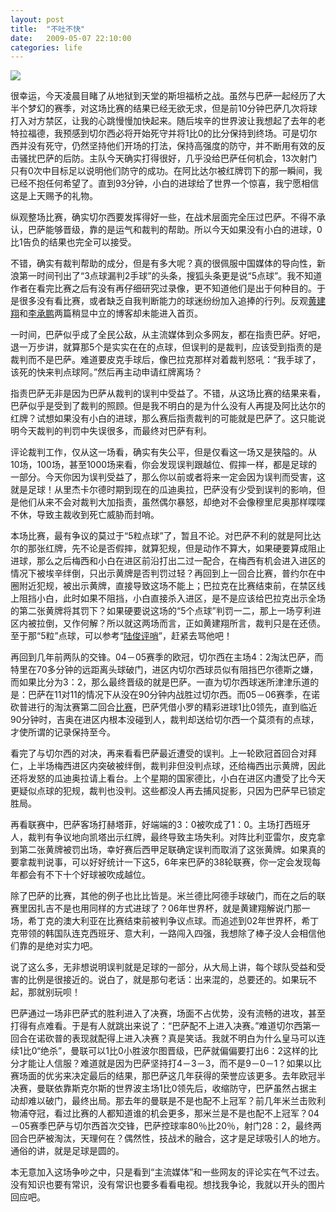 ```yaml
---
layout: post
title:  "不吐不快"
date:   2009-05-07 22:10:00
categories: life
---
```


![](https://lh4.googleusercontent.com/-qhVt-VsGes8/SgMK_6X1nbI/AAAAAAAAArc/1cGc_Y_ZxcY/s286/pacman.jpg)

很幸运，今天凌晨目睹了从地狱到天堂的斯坦福桥之战。虽然与巴萨一起经历了大半个梦幻的赛季，对这场比赛的结果已经无欲无求，但是前10分钟巴萨几次将球打入对方禁区，让我的心跳慢慢加快起来。随后埃辛的世界波让我想起了去年的老特拉福德，我预感到切尔西必将开始死守并将1比0的比分保持到终场。可是切尔西并没有死守，仍然坚持他们开场的打法，保持高强度的防守，并不断用有效的反击骚扰巴萨的后防。主队今天确实打得很好，几乎没给巴萨任何机会，13次射门只有0次中目标足以说明他们防守的成功。在阿比达尔被红牌罚下的那一瞬间，我已经不抱任何希望了。直到93分钟，小白的进球给了世界一个惊喜，我宁愿相信这是上天赐予的礼物。

纵观整场比赛，确实切尔西要发挥得好一些，在战术层面完全压过巴萨。不得不承认，巴萨能够晋级，靠的是运气和裁判的帮助。所以今天如果没有小白的进球，0比1告负的结果也完全可以接受。

不错，确实有裁判帮助的成分，但是有多大呢？真的很佩服中国媒体的导向性，新浪第一时间刊出了“3点球漏判2手球”的头条，搜狐头条更是说“5点球”。我不知道作者在看完比赛之后有没有再仔细研究过录像，更不知道他们是出于何种目的。于是很多没有看比赛，或者缺乏自我判断能力的球迷纷纷加入追捧的行列。反观[黄建翔](http://blog.sina.com.cn/s/blog_5137be260100d7l7.html?tj=1)和[李承鹏](http://blog.sina.com.cn/s/blog_46e7ba410100ctyb.html)两篇稍显中立的博客却未能进入首页。

一时间，巴萨似乎成了全民公敌，从主流媒体到众多网友，都在指责巴萨。好吧，退一万步讲，就算那5个是实实在在的点球，但误判的是裁判，应该受到指责的是裁判而不是巴萨。难道要皮克手球后，像巴拉克那样对着裁判怒吼：“我手球了，该死的快来判点球阿。”然后再主动申请红牌离场？

指责巴萨无非是因为巴萨从裁判的误判中受益了。不错，从这场比赛的结果来看，巴萨似乎是受到了裁判的照顾。但是我不明白的是为什么没有人再提及阿比达尔的红牌？试想如果没有小白的进球，那么赛后指责裁判的可能就是巴萨了。这只能说明今天裁判的判罚中失误很多，而最终对巴萨有利。

评论裁判工作，仅从这一场看，确实有失公平，但是仅看这一场又是狭隘的。从10场，100场，甚至1000场来看，你会发现误判跟越位、假摔一样，都是足球的一部分。今天你因为误判受益了，那么你以前或者将来一定会因为误判而受害，这就是足球！从里杰卡尔德时期到现在的瓜迪奥拉，巴萨没有少受到误判的影响，但是他们从来不会对裁判大加指责，虽然偶尔暴怒，却绝对不会像穆里尼奥那样喋喋不休，导致主裁收到死亡威胁而封哨。

本场比赛，最有争议的莫过于“5粒点球”了，暂且不论。对巴萨不利的就是阿比达尔的那张红牌，先不论是否假摔，就算犯规，但是动作不算大，如果硬要算成阻止进球，那么之后梅西和小白在进区前沿打出二过一配合，在梅西有机会进入进区的情况下被埃辛绊倒，只出示黄牌是否判罚过轻？再回到上一回合比赛，普约尔在中圈附近犯规，被出示黄牌，直接导致这场不能上；巴拉克在比赛结束前，在禁区线上阻挡小白，此时如果不阻挡，小白直接杀入进区，是不是应该给巴拉克出示全场的第二张黄牌将其罚下？如果硬要说这场的“5个点球”判罚一二，那上一场亨利进区内被拉倒，又作何解？所以就这两场而言，正如黄建翔所言，裁判只是在还债。至于那“5粒”点球，可以参考“[陆俊评哨](http://sports.sina.com.cn/g/2009-05-07/15554367287.shtml)”，赶紧去骂他吧！

再回到几年前两队的交锋。04－05赛季的欧冠，切尔西在主场4：2淘汰巴萨，而特里在70多分钟的远距离头球破门，进区内切尔西球员似有阻挡巴尔德斯之嫌，而如果比分为3：2，那么最终晋级的就是巴萨。一直为切尔西球迷所津津乐道的是：巴萨在11对11的情况下从没在90分钟内战胜过切尔西。而05－06赛季，在诺砍普进行的淘汰赛第二回合[比赛](http://www.tudou.com/programs/view/OPdDAaJESdo/)，巴萨凭借小罗的精彩进球1比0领先，直到临近90分钟时，吉奥在进区内根本没碰到人，裁判却送给切尔西一个莫须有的点球，才使所谓的记录保持至今。

看完了与切尔西的对决，再来看看巴萨最近遭受的误判。上一轮欧冠首回合对拜仁，上半场梅西进区内突破被绊倒，裁判非但没判点球，还给梅西出示黄牌，因此还将发怒的瓜迪奥拉请上看台。上个星期的国家德比，小白在进区内遭受了比今天更疑似点球的犯规，裁判也没判。这些都没人再去捕风捉影，只因为巴萨早已锁定胜局。

再看联赛中，巴萨客场打赫塔菲，好端端的3：0被吹成了1：0。主场打西班牙人，裁判有争议地向凯塔出示红牌，最终导致主场失利。对阵比利亚雷尔，皮克拿到第二张黄牌被罚出场，幸好赛后西甲足联确定误判而取消了这张黄牌。如果真的要拿裁判说事，可以好好统计一下这5，6年来巴萨的38轮联赛，你一定会发现每年都会有不下十个好球被吹成越位。

除了巴萨的比赛，其他的例子也比比皆是。米兰德比阿德手球破门，而在之后的联赛里因扎吉不是也用同样的方式进球了？06年世界杯，就是黄建翔解说门那一场，希丁克的澳大利亚在比赛结束前被判争议点球。而追述到02年世界杯，希丁克带领的韩国队连克西班牙、意大利，一路闯入四强，我想除了棒子没人会相信他们靠的是绝对实力吧。

说了这么多，无非想说明误判就是足球的一部分，从大局上讲，每个球队受益和受害的比例是很接近的。说白了，就是那句老话：出来混的，总要还的。如果玩不起，那就别玩呗！

巴萨通过一场非巴萨式的胜利进入了决赛，场面不占优势，没有流畅的进攻，甚至打得有点难看。于是有人就跳出来说了：“巴萨配不上进入决赛。”难道切尔西第一回合在诺砍普的表现就配得上进入决赛？真是笑话。我就不明白为什么皇马可以连续1比0“绝杀”，曼联可以1比0小胜波尔图晋级，巴萨就偏偏要打出6：2这样的比分才能让人信服？难道就是因为巴萨坚持打4－3－3，而不是9－0－1？如果以比赛场面的优劣来决定最后的结果，那巴萨这几年获得的荣誉应该更多。去年欧冠半决赛，曼联依靠斯克尔斯的世界波主场1比0领先后，收缩防守，巴萨虽然占据主动却难以破门，最终出局。那去年的曼联是不是也配不上冠军？前几年米兰击败利物浦夺冠，看过比赛的人都知道谁的机会更多，那米兰是不是也配不上冠军？04－05赛季巴萨与切尔西首次交锋，巴萨控球率80％比20％，射门28：2，最终两回合巴萨被淘汰，天理何在？偶然性，技战术的融合，这才是足球吸引人的地方。通俗的讲，就是足球是圆的。

本无意加入这场争吵之中，只是看到“主流媒体”和一些网友的评论实在气不过去。没有知识也要有常识，没有常识也要多看看电视。想找我争论，我就以开头的图片回应吧。
